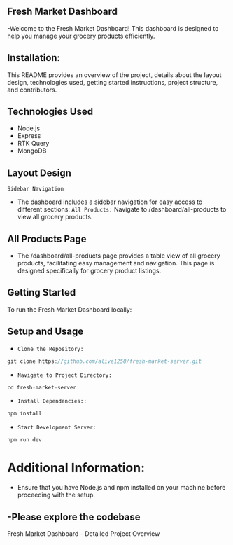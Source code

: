 ## Fresh Market Dashboard

-Welcome to the Fresh Market Dashboard! This dashboard is designed to help you manage your grocery products efficiently.

## Installation:

This README provides an overview of the project, details about the layout design, technologies used, getting started instructions, project structure, and contributors.

## Technologies Used

- Node.js
- Express
- RTK Query
- MongoDB

## Layout Design

`Sidebar Navigation`

- The dashboard includes a sidebar navigation for easy access to different sections:
  `All Products:` Navigate to /dashboard/all-products to view all grocery products.

## All Products Page

- The /dashboard/all-products page provides a table view of all grocery products, facilitating easy management and navigation. This page is designed specifically for grocery product listings.

## Getting Started

To run the Fresh Market Dashboard locally:

## Setup and Usage

- `Clone the Repository:`

```js
git clone https://github.com/alive1258/fresh-market-server.git

```

- `Navigate to Project Directory:`

```js
cd fresh-market-server
```

- `Install Dependencies::`

```js
npm install
```

- `Start Development Server:`

```js
npm run dev
```

# Additional Information:

- Ensure that you have Node.js and npm installed on your machine before proceeding with the setup.

## -Please explore the codebase

Fresh Market Dashboard - Detailed Project Overview
